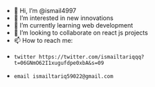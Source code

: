 - 👋 Hi, I’m @ismail4997
- 👀 I’m interested in new innovations
- 🌱 I’m currently learning web development
- 💞️ I’m looking to collaborate on react js projects
- 📫 How to reach me:
-     twitter https://twitter.com/ismailtariqqq?t=06GNmO62I1xugufdpe0xbA&s=09   
-     email ismailtariq59022@gmail.com     

<!---
ismail4997/ismail4997 is a ✨ special ✨ repository because its `README.md` (this file) appears on your GitHub profile.
You can click the Preview link to take a look at your changes.
--->
